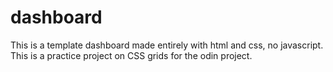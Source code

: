 # dashboard
This is a template dashboard made entirely with html and css, no javascript.
This is a practice project on CSS grids for the odin project.